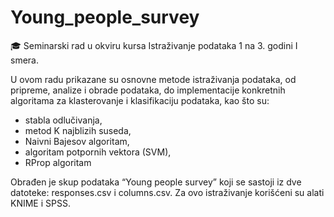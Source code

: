 # Young_people_survey

:mortar_board: Seminarski rad u okviru kursa Istraživanje podataka 1 na 3. godini I smera.

U ovom radu prikazane su osnovne metode istraživanja podataka, od pripreme, analize i obrade podataka, do implementacije konkretnih algoritama za klasterovanje i klasifikaciju podataka, kao što su:
* stabla odlučivanja,
* metod K najblizih suseda,
* Naivni Bajesov algoritam,
* algoritam potpornih vektora (SVM),
* RProp algoritam

Obrađen je skup podataka “Young people survey” koji se sastoji iz dve datoteke: responses.csv i columns.csv. Za ovo istraživanje korišćeni su alati KNIME i SPSS.
